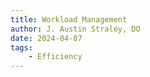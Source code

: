 ```yaml
---
title: Workload Management
author: J. Austin Straley, DO
date: 2024-04-07
tags:
    - Efficiency
---
```

    